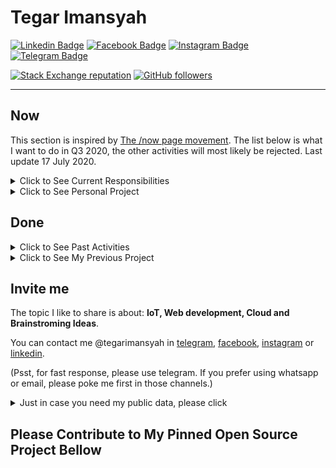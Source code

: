 # Tegar Imansyah

[![Linkedin Badge](https://img.shields.io/badge/--gray?style=for-the-badge&logo=Linkedin&label=Project%20%26%20Professional%20Activity)](https://www.linkedin.com/in/tegarimansyah/) 
[![Facebook Badge](http://img.shields.io/badge/--gray?style=for-the-badge&logo=Facebook&label=Daily%20Activity)](https://facebook.com/tegarimansyah)
[![Instagram Badge](http://img.shields.io/badge/--gray?style=for-the-badge&logo=Instagram&label=Photoshoot%20%26%20Inspiration)](https://instagram.com/tegarimansyah)
[![Telegram Badge](http://img.shields.io/badge/--gray?style=for-the-badge&logo=Telegram&label=Chat%20via%20Telegram)](https://t.me/tegarimansyah)

[![Stack Exchange reputation](https://img.shields.io/stackexchange/stackoverflow/r/10562487?label=Tegar%27s%20Reputation&style=social&logo=Stackoverflow)](https://stackoverflow.com/users/10562487)
[![GitHub followers](https://img.shields.io/github/followers/tegarimansyah?label=Follower&style=social)](https://github.com/tegarimansyah?tab=followers) 

---

## Now

This section is inspired by [The /now page movement](https://sivers.org/nowff). The list below is what I want to do in Q3 2020, the other activities will most likely be rejected. Last update 17 July 2020.

<details>
<summary>Click to See Current Responsibilities</summary>

### Current Responsibilities

- Working in [Alterra](https://alterra.id) Malang as a Software Architect.
- IoT Specialist in [PiTech System](https://www.linkedin.com/company/pitech-system/), Start Up that developing Poultry Farming 
- Advising and oversees [Surabaya.py](https://t.me/surabayadotpy), Surabaya Python User Group.
- Organize some tech community: 
    - [Python Indonesia](https://t.me/pythonID)
    - Python Conference APAC 2020 [Country Representative](https://wiki.python.org/moin/PyConAPAC/Community)
    - [Jatim Developer Day - Web Division](https://github.com/jatimdevday)
    - [GDG Cloud Surabaya](https://gdg.community.dev/gdg-cloud-surabaya/)
- Sharing knowledge in some tech communities. _The current limit is at most once in a quarter of the year_.
</details>


<details>
<summary>Click to See Personal Project</summary>

### Personal Project, Start Now!

The Project I want to start this quarter

- [ ] Qur'an Project
  - [x] [Tadarus Al Qur'an](https://quran.urusan.id/tadarus) Web Platform
  - [ ] Tahsin Web Platform
- [ ] Product Photography
- [ ] Hydroponics
</details>

## Done

<details>
<summary>Click to See Past Activities</summary>

### Past Activities

Activities that worth mentioning in public [written here](https://github.com/tegarimansyah/tegarimansyah/blob/master/past_activities.md), including my talk or workshop. If you want to invite me for seminar or workshop, please refer to the section below.

</details>

<details>
<summary>Click to See My Previous Project</summary>

> To be added

</details>

## Invite me

The topic I like to share is about: **IoT, Web development, Cloud and Brainstroming Ideas**. 

You can contact me @tegarimansyah in [telegram](https://t.me/tegarimansyah), [facebook](https://fb.me/tegarimansyah), [instagram](https://instagram.com/tegarimansyah) or [linkedin](https://linkedin.com/in/tegarimansyah). 

(Psst, for fast response, please use telegram. If you prefer using whatsapp or email, please poke me first in those channels.)

<details>
<summary>Just in case you need my public data, please click</summary>

* **My Full Name**: Tegar Imansyah
* **Title** (Please use as appropriate)
  * Software Engineer
  * IoT Enthusiast 
  * Software Architect at Alterra 
* **Picture**: [Click Here](https://github.com/tegarimansyah/tegarimansyah/blob/master/me.jpeg)

</details>

## Please Contribute to My Pinned Open Source Project Bellow
